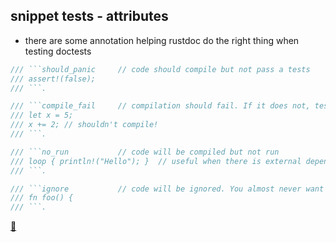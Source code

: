 ## snippet tests - attributes

* there are some annotation helping rustdoc do the right thing when testing doctests

```rust
/// ```should_panic     // code should compile but not pass a tests
/// assert!(false);
/// ```.

/// ```compile_fail     // compilation should fail. If it does not, test fails
/// let x = 5;
/// x += 2; // shouldn't compile!
/// ```.

/// ```no_run           // code will be compiled but not run
/// loop { println!("Hello"); }  // useful when there is external dependencies
/// ```.

/// ```ignore           // code will be ignored. You almost never want that
/// fn foo() {
/// ```.
```

[📒](https://doc.rust-lang.org/rustdoc/documentation-tests.html#attributes)